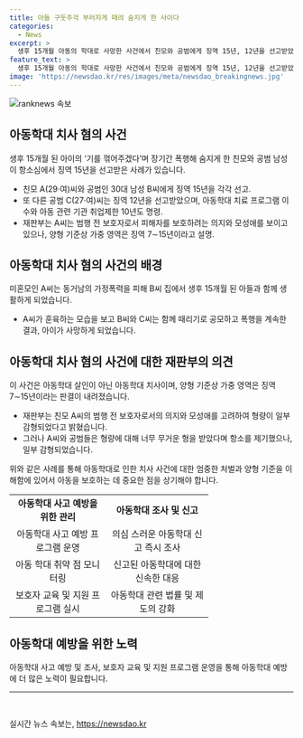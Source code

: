 ```yaml
---
title: 아들 구둣주걱 부러지게 때려 숨지게 한 사이다
categories:
  - News
excerpt: >
  생후 15개월 아동의 학대로 사망한 사건에서 친모와 공범에게 징역 15년, 12년을 선고받았다. 치료프로그램 이수와 취업제한 명령도 내렸고, 항소로 형량 일부 감형됐다. 친모는 보호자로서 피해자를 보호하려는 의지와 모성애를 보이고, 범행 후에도 피해자를 그리워한다는 점을 고려했다. 미혼모인 친모는 가정폭력을 겪다가 아이를 함께 폭행한 것으로 밝혀졌으며, 아동은 결국 숨졌다.
feature_text: >
  생후 15개월 아동의 학대로 사망한 사건에서 친모와 공범에게 징역 15년, 12년을 선고받았다. 치료프로그램 이수와 취업제한 명령도 내렸고, 항소로 형량 일부 감형됐다. 친모는 보호자로서 피해자를 보호하려는 의지와 모성애를 보이고, 범행 후에도 피해자를 그리워한다는 점을 고려했다. 미혼모인 친모는 가정폭력을 겪다가 아이를 함께 폭행한 것으로 밝혀졌으며, 아동은 결국 숨졌다.
image: 'https://newsdao.kr/res/images/meta/newsdao_breakingnews.jpg'
---
```


<p><img src="https://newsdao.kr/res/images/meta/newsdao_breakingnews.jpg" alt="ranknews 속보" /></p>

<h2 data-ke-size="size26">아동학대 치사 혐의 사건</h2>

<p data-ke-size="size16">생후 15개월 된 아이의 ‘기를 꺾어주겠다’며 장기간 폭행해 숨지게 한 친모와 공범 남성이 항소심에서 징역 15년을 선고받은 사례가 있습니다.</p>

<ul>
  <li>친모 A(29·여)씨와 공범인 30대 남성 B씨에게 징역 15년을 각각 선고.</li>
  <li>또 다른 공범 C(27·여)씨는 징역 12년을 선고받았으며, 아동학대 치료 프로그램 이수와 아동 관련 기관 취업제한 10년도 명령.</li>
  <li>재판부는 A씨는 범행 전 보호자로서 피해자를 보호하려는 의지와 모성애를 보이고 있으나, 양형 기준상 가중 영역은 징역 7∼15년이라고 설명.</li>
</ul>

<h2 data-ke-size="size26">아동학대 치사 혐의 사건의 배경</h2>

<p data-ke-size="size16">미혼모인 A씨는 동거남의 가정폭력을 피해 B씨 집에서 생후 15개월 된 아들과 함께 생활하게 되었습니다.</p>

<ul>
  <li>A씨가 훈육하는 모습을 보고 B씨와 C씨는 함께 때리기로 공모하고 폭행을 계속한 결과, 아이가 사망하게 되었습니다.</li>
</ul>

<h2 data-ke-size="size26">아동학대 치사 혐의 사건에 대한 재판부의 의견</h2>

<p data-ke-size="size16">이 사건은 아동학대 살인이 아닌 아동학대 치사이며, 양형 기준상 가중 영역은 징역 7∼15년이라는 판결이 내려졌습니다.</p>

<ul>
  <li>재판부는 친모 A씨의 범행 전 보호자로서의 의지와 모성애를 고려하여 형량이 일부 감형되었다고 밝혔습니다.</li>
  <li>그러나 A씨와 공범들은 형량에 대해 너무 무거운 형을 받았다며 항소를 제기했으나, 일부 감형되었습니다.</li>
</ul>

<p data-ke-size="size16">위와 같은 사례를 통해 아동학대로 인한 치사 사건에 대한 엄중한 처벌과 양형 기준을 이해함에 있어서 아동을 보호하는 데 중요한 점을 상기해야 합니다.</p>

<table data-align="center" style="width: 70%;">
<tbody>
<tr>
<td style="text-align: center; height: 17px;"><b>아동학대 사고 예방을 위한 관리</b></td>
<td style="text-align: center; height: 17px;"><b>아동학대 조사 및 신고</b></td>
</tr>
<tr>
<td style="text-align: center; height: 17px;">아동학대 사고 예방 프로그램 운영</td>
<td style="text-align: center; height: 17px;">의심 스러운 아동학대 신고 즉시 조사</td>
</tr>
<tr>
<td style="text-align: center; height: 17px;">아동 학대 취약 점 모니터링</td>
<td style="text-align: center; height: 17px;">신고된 아동학대에 대한 신속한 대응</td>
</tr>
<tr>
<td style="text-align: center; height: 17px;">보호자 교육 및 지원 프로그램 실시</td>
<td style="text-align: center; height: 17px;">아동학대 관련 법률 및 제도의 강화</td>
</tr>
</tbody>
</table>

<h2 data-ke-size="size26">아동학대 예방을 위한 노력</h2>

<p data-ke-size="size16">아동학대 사고 예방 및 조사, 보호자 교육 및 지원 프로그램 운영을 통해 아동학대 예방에 더 많은 노력이 필요합니다.</p>

<hr>

<p data-ke-size="size16">&nbsp;</p>
실시간 뉴스 속보는, <a href="https://newsdao.kr" rel="dofollow">https://newsdao.kr</a>


